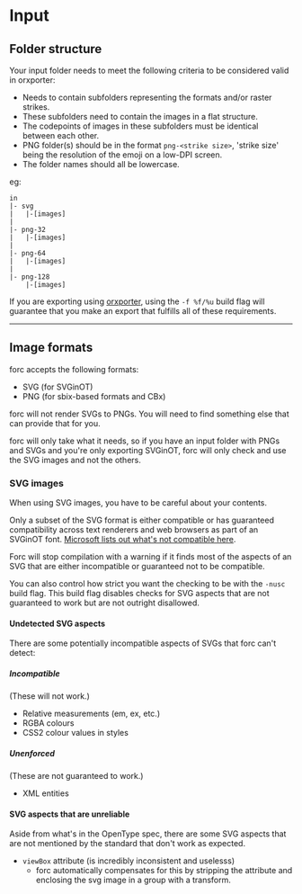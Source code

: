 # Input

## Folder structure

Your input folder needs to meet the following criteria to be considered valid in orxporter:

- Needs to contain subfolders representing the formats and/or raster strikes.
- These subfolders need to contain the images in a flat structure.
- The codepoints of images in these subfolders must be identical between each other.
- PNG folder(s) should be in the format `png-<strike size>`, 'strike size' being the resolution of the emoji on a low-DPI screen.
- The folder names should all be lowercase.


eg:

```
in
|- svg
|	|-[images]
|
|- png-32
|	|-[images]
|
|- png-64
|	|-[images]
|
|- png-128
	|-[images]

```

If you are exporting using [orxporter](https://github.com/mutantstandard/orxporter), using the `-f %f/%u` build flag will guarantee that you make an export that fulfills all of these requirements.

---

## Image formats

forc accepts the following formats:

- SVG (for SVGinOT)
- PNG (for sbix-based formats and CBx)

forc will not render SVGs to PNGs. You will need to find something else that can provide that for you.

forc will only take what it needs, so if you have an input folder with PNGs and SVGs and you're only exporting SVGinOT, forc will only check and use the SVG images and not the others.

### SVG images

When using SVG images, you have to be careful about your contents.

Only a subset of the SVG format is either compatible or has guaranteed compatibility across text renderers and web browsers as part of an SVGinOT font. [Microsoft lists out what's not compatible here](https://docs.microsoft.com/en-gb/typography/opentype/spec/svg#svg-capability-requirements-and-restrictions).

Forc will stop compilation with a warning if it finds most of the aspects of an SVG that are either incompatible or guaranteed not to be compatible.

You can also control how strict you want the checking to be with the `-nusc` build flag. This build flag disables checks for SVG aspects that are not guaranteed to work but are not outright disallowed.

#### Undetected SVG aspects

There are some potentially incompatible aspects of SVGs that forc can't detect:

##### Incompatible
(These will not work.)

- Relative measurements (em, ex, etc.)
- RGBA colours
- CSS2 colour values in styles

##### Unenforced
(These are not guaranteed to work.)

- XML entities

#### SVG aspects that are unreliable

Aside from what's in the OpenType spec, there are some SVG aspects that are not mentioned by the standard that don't work as expected.

- `viewBox` attribute (is incredibly inconsistent and uselesss)
	- forc automatically compensates for this by stripping the attribute and enclosing the svg image in a group with a transform.
